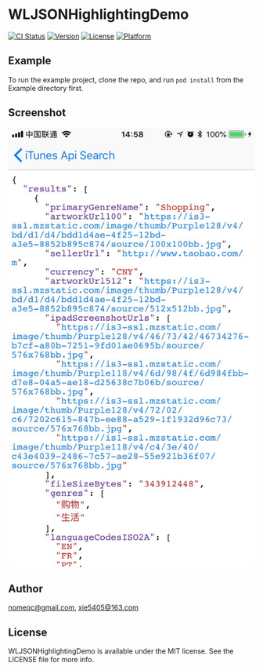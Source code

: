 # WLJSONHighlightingDemo

[![CI Status](https://img.shields.io/travis/nomeqc@gmail.com/WLJSONHighlightingDemo.svg?style=flat)](https://travis-ci.org/nomeqc@gmail.com/WLJSONHighlightingDemo)
[![Version](https://img.shields.io/cocoapods/v/WLJSONHighlightingDemo.svg?style=flat)](https://cocoapods.org/pods/WLJSONHighlightingDemo)
[![License](https://img.shields.io/cocoapods/l/WLJSONHighlightingDemo.svg?style=flat)](https://cocoapods.org/pods/WLJSONHighlightingDemo)
[![Platform](https://img.shields.io/cocoapods/p/WLJSONHighlightingDemo.svg?style=flat)](https://cocoapods.org/pods/WLJSONHighlightingDemo)

## Example

To run the example project, clone the repo, and run `pod install` from the Example directory first.

## Screenshot

![image](https://github.com/Nomeqc/WLJSONHighlightingDemo/blob/master/Screenshot/IMG_1383.png)

## Author

nomeqc@gmail.com, xie5405@163.com

## License

WLJSONHighlightingDemo is available under the MIT license. See the LICENSE file for more info.
